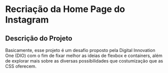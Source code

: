 # Recriação da Home Page do Instagram

## Descrição do Projeto 

Basicamente, esse projeto é um desafio proposto pela Digital Innovation One (DIO) com o fim de fixar melhor as ideias de flexbox e containers, além de explorar mais sobre as diversas possibilidades que costumização que as CSS oferecem.

